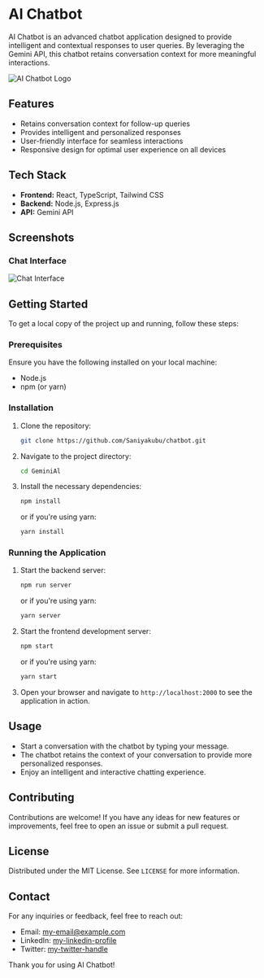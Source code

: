 # AI Chatbot

AI Chatbot is an advanced chatbot application designed to provide intelligent and contextual responses to user queries. By leveraging the Gemini API, this chatbot retains conversation context for more meaningful interactions.

![AI Chatbot Logo](images/Aichatbot.png)

## Features

- Retains conversation context for follow-up queries
- Provides intelligent and personalized responses
- User-friendly interface for seamless interactions
- Responsive design for optimal user experience on all devices

## Tech Stack

- **Frontend:** React, TypeScript, Tailwind CSS
- **Backend:** Node.js, Express.js
- **API:** Gemini API

## Screenshots

### Chat Interface

![Chat Interface](images/Aichatbot.png)

## Getting Started

To get a local copy of the project up and running, follow these steps:

### Prerequisites

Ensure you have the following installed on your local machine:

- Node.js
- npm (or yarn)

### Installation

1. Clone the repository:

   ```sh
   git clone https://github.com/Saniyakubu/chatbot.git
   ```

2. Navigate to the project directory:

   ```sh
   cd GeminiAl
   ```

3. Install the necessary dependencies:
   ```sh
   npm install
   ```
   or if you're using yarn:
   ```sh
   yarn install
   ```

### Running the Application

1. Start the backend server:

   ```sh
   npm run server
   ```

   or if you're using yarn:

   ```sh
   yarn server
   ```

2. Start the frontend development server:

   ```sh
   npm start
   ```

   or if you're using yarn:

   ```sh
   yarn start
   ```

3. Open your browser and navigate to `http://localhost:2000` to see the application in action.

## Usage

- Start a conversation with the chatbot by typing your message.
- The chatbot retains the context of your conversation to provide more personalized responses.
- Enjoy an intelligent and interactive chatting experience.

## Contributing

Contributions are welcome! If you have any ideas for new features or improvements, feel free to open an issue or submit a pull request.

## License

Distributed under the MIT License. See `LICENSE` for more information.

## Contact

For any inquiries or feedback, feel free to reach out:

- Email: [my-email@example.com](mailto:sspeedy070@gmail.com)
- LinkedIn: [my-linkedin-profile](https://www.linkedin.com/in/ysani/)
- Twitter: [my-twitter-handle](https://twitter.com/only1_speedy)

Thank you for using AI Chatbot!
